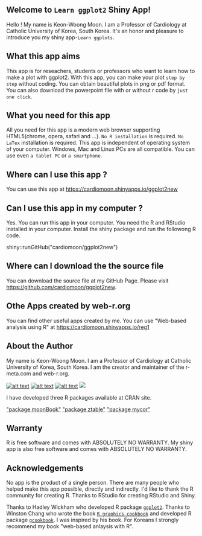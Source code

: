 ## Welcome to `Learn ggplot2` Shiny App!

Hello ! My name is Keon-Woong Moon. I am a Professor of Cardiology at Catholic University of Korea, South Korea. It's an honor and pleasure to introduce you my shiny app-`Learn ggplots`.


## What this app aims

This app is for reseachers, students or professors who want to learn how to make a plot with ggplot2. With this app, you can make your plot `step by step` without coding. You can obtain beautiful plots in png or pdf format. You can also download the powerpoint file with or without r code by `just one click`.

## What you need for this app

All you need for this app is a modern web browser supporting HTML5(chrome, opera, safari and ...). `No R installation` is required. `No LaTex` installation is required. This app is independent of operating system of your computer. Windows, Mac and Linux PCs are all compatible. You can use even `a tablet PC` or `a smartphone`.


## Where can I use this app ?

You can use this app at https://cardiomoon.shinyapps.io/ggplot2new

## Can I use this app in my computer ?

Yes. You can run this app in your computer. You need the R and RStudio installed in your computer. Install the shiny package and run the followong R code.

shiny::runGitHub("cardiomoon/ggplot2new")


##  Where can I download the the source file

You can download the source file at my GitHub Page. Please visit https://github.com/cardiomoon/ggplot2new.

## Othe Apps created by web-r.org

You can find other useful apps created by me. You can use "Web-based analysis using R" at https://cardiomoon.shinyapps.io/reg1


## About the Author 

My name is Keon-Woong Moon. I am a Professor of Cardiology at Catholic University of Korea, South Korea. I am the creator and maintainer of the r-meta.com and web-r.org.

[![alt text](http://file.mdtoday.co.kr/news/2015/0515/20150515141507_555580db9d331_1.jpg)](http://www.doctorsnews.co.kr/news/articleView.html?idxno=103653)
[![alt text](http://image.aladin.co.kr/product/5142/44/cover/8955661797_1.jpg)](http://www.aladin.co.kr/shop/wproduct.aspx?ISBN=8955661797)
[![alt text](http://image.aladin.co.kr/product/6671/48/cover/8955661851_1.jpg)](http://www.aladin.co.kr/shop/wproduct.aspx?ItemId=66714863)
[![](https://github.com/cardiomoon/ggplot2new/blob/master/www/mybook.jpeg?raw=true)](http://www.springer.com/us/book/9783319530185#otherversion=9783319530192)


I have developed three R packages available at CRAN site.

["package moonBook"](https://cran.r-project.org/web/packages/moonBook/index.html)
["package ztable"](https://cran.r-project.org/web/packages/ztable/index.html)
["package mycor"](https://cran.r-project.org/web/packages/mycor/index.html)


## Warranty

R is free software and comes with ABSOLUTELY NO WARRANTY. My shiny app is also free software and comes with ABSOLUTELY NO WARRANTY.

## Acknowledgements

No app is the product of a single person. There are many people who helped make this app possible, directly and indirectly. I'd like to thank the R community for creating R. Thanks to RStudio for creating RStudio and Shiny.

Thanks to Hadley Wickham who developed R package [`ggplot2`](https://cran.r-project.org/web/packages/ggplot2/index.html). Thanks to Winston Chang who wrote the book [`R graphics cookbook`](http://shop.oreilly.com/product/0636920023135.do) and developed R package [`gcookbook`](https://cran.r-project.org/web/packages/gcookbook/index.html). I was inspired by his book. For Koreans I strongly recommend my book "web-based anlaysis with R".

